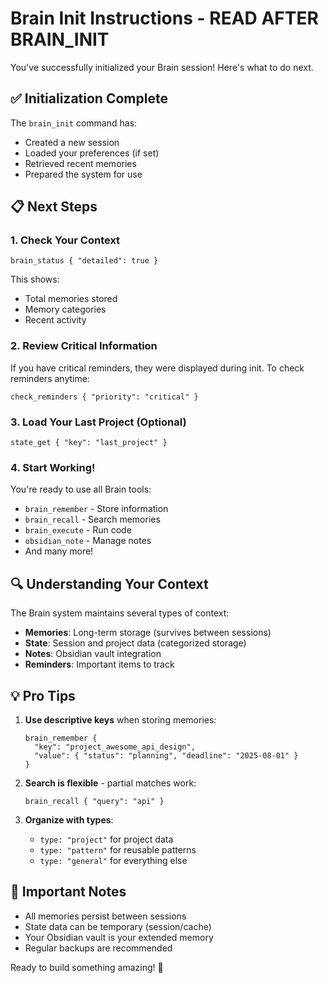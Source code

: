 # Brain Init Instructions - READ AFTER BRAIN_INIT

You've successfully initialized your Brain session! Here's what to do next.

## ✅ Initialization Complete

The `brain_init` command has:
- Created a new session
- Loaded your preferences (if set)
- Retrieved recent memories
- Prepared the system for use

## 📋 Next Steps

### 1. Check Your Context
```
brain_status { "detailed": true }
```
This shows:
- Total memories stored
- Memory categories
- Recent activity

### 2. Review Critical Information
If you have critical reminders, they were displayed during init. 
To check reminders anytime:
```
check_reminders { "priority": "critical" }
```

### 3. Load Your Last Project (Optional)
```
state_get { "key": "last_project" }
```

### 4. Start Working!
You're ready to use all Brain tools:
- `brain_remember` - Store information
- `brain_recall` - Search memories
- `brain_execute` - Run code
- `obsidian_note` - Manage notes
- And many more!

## 🔍 Understanding Your Context

The Brain system maintains several types of context:
- **Memories**: Long-term storage (survives between sessions)
- **State**: Session and project data (categorized storage)
- **Notes**: Obsidian vault integration
- **Reminders**: Important items to track

## 💡 Pro Tips

1. **Use descriptive keys** when storing memories:
   ```
   brain_remember {
     "key": "project_awesome_api_design",
     "value": { "status": "planning", "deadline": "2025-08-01" }
   }
   ```

2. **Search is flexible** - partial matches work:
   ```
   brain_recall { "query": "api" }
   ```

3. **Organize with types**:
   - `type: "project"` for project data
   - `type: "pattern"` for reusable patterns
   - `type: "general"` for everything else

## 🚨 Important Notes

- All memories persist between sessions
- State data can be temporary (session/cache)
- Your Obsidian vault is your extended memory
- Regular backups are recommended

Ready to build something amazing! 🚀

